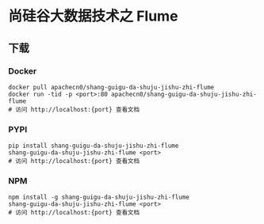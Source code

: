 # 尚硅谷大数据技术之 Flume

## 下载

### Docker

```
docker pull apachecn0/shang-guigu-da-shuju-jishu-zhi-flume
docker run -tid -p <port>:80 apachecn0/shang-guigu-da-shuju-jishu-zhi-flume
# 访问 http://localhost:{port} 查看文档
```

### PYPI

```
pip install shang-guigu-da-shuju-jishu-zhi-flume
shang-guigu-da-shuju-jishu-zhi-flume <port>
# 访问 http://localhost:{port} 查看文档
```

### NPM

```
npm install -g shang-guigu-da-shuju-jishu-zhi-flume
shang-guigu-da-shuju-jishu-zhi-flume <port>
# 访问 http://localhost:{port} 查看文档
```